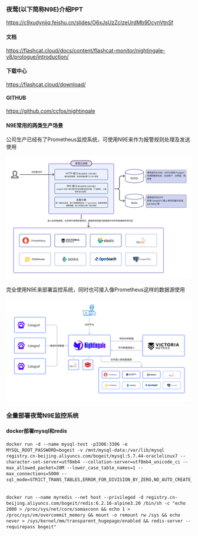 ### 夜莺(以下简称N9E)介绍PPT

https://c9xudyniiq.feishu.cn/slides/O6xJsUzZclzeUrdMb9DcynVtnSf

#### 文档

https://flashcat.cloud/docs/content/flashcat-monitor/nightingale-v8/prologue/introduction/


#### 下载中心

https://flashcat.cloud/download/

#### GITHUB

https://github.com/ccfos/nightingale



#### N9E常用的两类生产场景

公司生产已经有了Prometheus监控系统，可使用N9E来作为报警规则处理及发送使用

![n9e-01](../pics/n9e-01.png)

完全使用N9E来部署监控系统，同时也可接入像Prometheus这样的数据源使用

![n9e-02](../pics/n9e-02.png)


### 全量部署夜莺N9E监控系统

#### docker部署mysql和redis

```shell
docker run -d --name mysql-test -p3306:3306 -e MYSQL_ROOT_PASSWORD=bogeit -v /mnt/mysql-data:/var/lib/mysql registry.cn-beijing.aliyuncs.com/bogeit/mysql:5.7.44-oraclelinux7 --character-set-server=utf8mb4 --collation-server=utf8mb4_unicode_ci --max_allowed_packet=20M --lower_case_table_names=1 --max_connections=5000 --sql_mode=STRICT_TRANS_TABLES,ERROR_FOR_DIVISION_BY_ZERO,NO_AUTO_CREATE_USER,NO_ENGINE_SUBSTITUTION


docker run --name myredis --net host --privileged -d registry.cn-beijing.aliyuncs.com/bogeit/redis:6.2.16-alpine3.20 /bin/sh -c "echo 2000 > /proc/sys/net/core/somaxconn && echo 1 > /proc/sys/vm/overcommit_memory && mount -o remount rw /sys && echo never > /sys/kernel/mm/transparent_hugepage/enabled && redis-server --requirepass bogeit"
```

